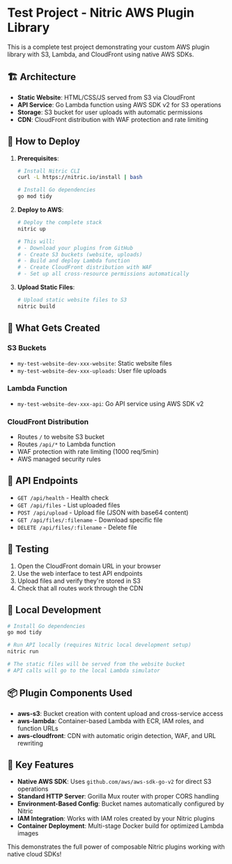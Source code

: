 # Test Project - Nitric AWS Plugin Library

This is a complete test project demonstrating your custom AWS plugin library with S3, Lambda, and CloudFront using native AWS SDKs.

## 🏗️ Architecture

- **Static Website**: HTML/CSS/JS served from S3 via CloudFront
- **API Service**: Go Lambda function using AWS SDK v2 for S3 operations
- **Storage**: S3 bucket for user uploads with automatic permissions
- **CDN**: CloudFront distribution with WAF protection and rate limiting

## 🚀 How to Deploy

1. **Prerequisites**:
   ```bash
   # Install Nitric CLI
   curl -L https://nitric.io/install | bash
   
   # Install Go dependencies
   go mod tidy
   ```

2. **Deploy to AWS**:
   ```bash
   # Deploy the complete stack
   nitric up
   
   # This will:
   # - Download your plugins from GitHub
   # - Create S3 buckets (website, uploads)
   # - Build and deploy Lambda function
   # - Create CloudFront distribution with WAF
   # - Set up all cross-resource permissions automatically
   ```

3. **Upload Static Files**:
   ```bash
   # Upload static website files to S3
   nitric build
   ```

## 🔗 What Gets Created

### S3 Buckets
- `my-test-website-dev-xxx-website`: Static website files
- `my-test-website-dev-xxx-uploads`: User file uploads

### Lambda Function  
- `my-test-website-dev-xxx-api`: Go API service using AWS SDK v2

### CloudFront Distribution
- Routes `/` to website S3 bucket
- Routes `/api/*` to Lambda function
- WAF protection with rate limiting (1000 req/5min)
- AWS managed security rules

## 🧪 API Endpoints

- `GET /api/health` - Health check
- `GET /api/files` - List uploaded files
- `POST /api/upload` - Upload file (JSON with base64 content)
- `GET /api/files/:filename` - Download specific file
- `DELETE /api/files/:filename` - Delete file

## 🎯 Testing

1. Open the CloudFront domain URL in your browser
2. Use the web interface to test API endpoints
3. Upload files and verify they're stored in S3
4. Check that all routes work through the CDN

## 🔧 Local Development

```bash
# Install Go dependencies
go mod tidy

# Run API locally (requires Nitric local development setup)
nitric run

# The static files will be served from the website bucket
# API calls will go to the local Lambda simulator
```

## 📦 Plugin Components Used

- **aws-s3**: Bucket creation with content upload and cross-service access
- **aws-lambda**: Container-based Lambda with ECR, IAM roles, and function URLs
- **aws-cloudfront**: CDN with automatic origin detection, WAF, and URL rewriting

## 🔧 Key Features

- **Native AWS SDK**: Uses `github.com/aws/aws-sdk-go-v2` for direct S3 operations
- **Standard HTTP Server**: Gorilla Mux router with proper CORS handling
- **Environment-Based Config**: Bucket names automatically configured by Nitric
- **IAM Integration**: Works with IAM roles created by your Nitric plugins
- **Container Deployment**: Multi-stage Docker build for optimized Lambda images

This demonstrates the full power of composable Nitric plugins working with native cloud SDKs!
